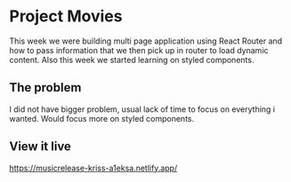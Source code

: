 # Project Movies

This week we were building multi page application using React Router and how to pass information that we then pick up in router to load dynamic content. Also this week we started learning on styled components.

## The problem

I did not have bigger problem, usual lack of time to focus on everything i wanted. Would focus more on styled components.

## View it live

https://musicrelease-kriss-a1eksa.netlify.app/
